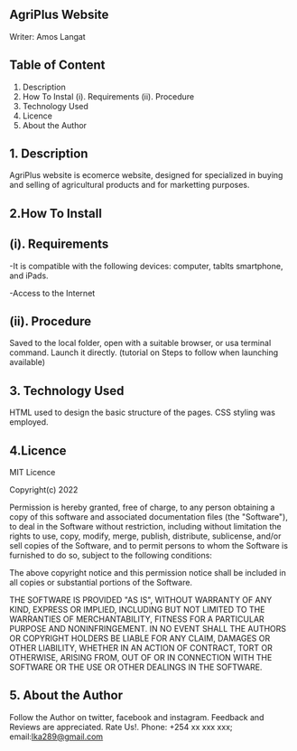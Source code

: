 ## AgriPlus Website
Writer: Amos Langat
## Table of Content

1. Description 
2. How To Instal 
(i). Requirements 
(ii). Procedure
3. Technology Used
4. Licence
5. About the Author
## 1. Description 
AgriPlus website is ecomerce website, designed for specialized in buying and selling of agricultural products and for marketting purposes.
## 2.How To Install 
## (i). Requirements 
-It is compatible with the following devices: computer, tablts smartphone, and iPads.

-Access to the Internet 
## (ii). Procedure 
Saved to the local folder, open with a suitable browser, or usa terminal command.
Launch it directly. (tutorial on Steps to follow when launching available)

## 3. Technology Used 
HTML used to design the basic structure of the pages. CSS styling was employed.

## 4.Licence 
MIT Licence

Copyright(c) 2022

Permission is hereby granted, free of charge, to any person obtaining a copy of this software and associated documentation files (the "Software"), to deal in the Software without restriction, including without limitation the rights to use, copy, modify, merge, publish, distribute, sublicense, and/or sell copies of the Software, and to permit persons to whom the Software is furnished to do so, subject to the following conditions:

The above copyright notice and this permission notice shall be included in all copies or substantial portions of the Software.

THE SOFTWARE IS PROVIDED "AS IS", WITHOUT WARRANTY OF ANY KIND, EXPRESS OR IMPLIED, INCLUDING BUT NOT LIMITED TO THE WARRANTIES OF MERCHANTABILITY, FITNESS FOR A PARTICULAR PURPOSE AND NONINFRINGEMENT. IN NO EVENT SHALL THE AUTHORS OR COPYRIGHT HOLDERS BE LIABLE FOR ANY CLAIM, DAMAGES OR OTHER LIABILITY, WHETHER IN AN ACTION OF CONTRACT, TORT OR OTHERWISE, ARISING FROM, OUT OF OR IN CONNECTION WITH THE SOFTWARE OR THE USE OR OTHER DEALINGS IN THE SOFTWARE.

## 5. About the Author 
Follow the Author on twitter, facebook and instagram. Feedback and Reviews are appreciated. Rate Us!. Phone: +254 xx xxx xxx; email:lka289@gmail.com
